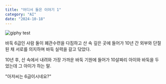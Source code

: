 ```yaml
---
title: "어디서 들은 이야기 1"
category: "AI"
date: "2024-10-18"
---
```


![giphy test](https://media0.giphy.com/media/v1.Y2lkPTc5MGI3NjExcHpuNTBjdnN6MTZ3NjNyZ3Vodzh6cXFidWJhdXlmN29xYmFwNXUzeiZlcD12MV9pbnRlcm5hbF9naWZfYnlfaWQmY3Q9Zw/xwsuHAY3oLT68/giphy.webp)

바둑 6급인 사람 둘이 폐관수련을 다짐하고 산 속 깊은 곳에 들어가 10년 간 외부와 단절된 채 서로를 의지하며 바둑 실력을 갈고 닦았다.

10년 후, 산 속에서 내려와 가장 가까운 바둑 기원에 들어가 10살짜리 아이와 바둑을 두었는데 그 아이가 하는 말.

"아저씨는 6급이시네요?"
